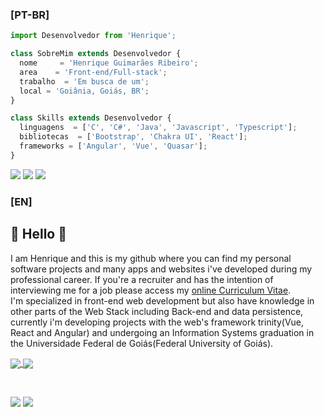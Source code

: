 ### [PT-BR]
```js
import Desenvolvedor from 'Henrique';

class SobreMim extends Desenvolvedor {
  nome     = 'Henrique Guimarães Ribeiro';
  area    = 'Front-end/Full-stack';
  trabalho  = 'Em busca de um';
  local = 'Goiânia, Goiás, BR';
}

class Skills extends Desenvolvedor {
  linguagens  = ['C', 'C#', 'Java', 'Javascript', 'Typescript'];
  bibliotecas  = ['Bootstrap', 'Chakra UI', 'React'];
  frameworks = ['Angular', 'Vue', 'Quasar'];
}
```

<p align="left">
  <a href="#" alt="Gmail">
  <img src="https://img.shields.io/badge/-Gmail-FF0000?style=flat-square&labelColor=FF0000&logo=gmail&logoColor=white&link=henrique.jobs1@gmail.com" /></a>

  <a href="#" alt="Linkedin">
  <img src="https://img.shields.io/badge/-Linkedin-0e76a8?style=flat-square&logo=Linkedin&logoColor=white&link=linkedin.com/in/henrique-guimarães-ribeiro-a296a717a/" /></a>
  
  <a href="#" alt="Pinterest">
  <img src="https://img.shields.io/badge/-Pinterest-E60023?style=flat-square&logo=Pinterest&logoColor=white&link=https://br.pinterest.com/henrique2538" /></a>
</p>  

### [EN]
## 💮 Hello 💮
I am Henrique and this is my github where you can find my personal software projects and many apps and websites i've developed during my professional career. If you're a recruiter and has the intention of interviewing me for a job please access my [online Curriculum Vitae](https://rique223.github.io).  
I'm specialized in front-end web development but also have knowledge in other parts of the Web Stack including Back-end and data persistence, currently i'm developing projects with the web's framework trinity(Vue, React and Angular) and undergoing an Information Systems graduation in the Universidade Federal de Goiás(Federal University of Goiás).

<a href="https://github.com/anuraghazra/github-readme-stats">
  <img align="center" src="https://github-readme-stats.vercel.app/api?username=rique223&show_icons=true&theme=highcontrast " />
</a>
<a href="https://github.com/anuraghazra/convoychat">
  <img align="center" src="https://github-readme-stats.vercel.app/api/top-langs/?username=rique223&layout=compact&langs_count=8&theme=highcontrast " />
</a>

&nbsp;  

![](https://komarev.com/ghpvc/?username=rique223&color=FFD700&style=flat-square)
[![](https://img.shields.io/badge/Pinterest-Follow%20Me-%23c8232c%20?&style=social&logo=pinterest)](https://br.pinterest.com/henrique2538)
